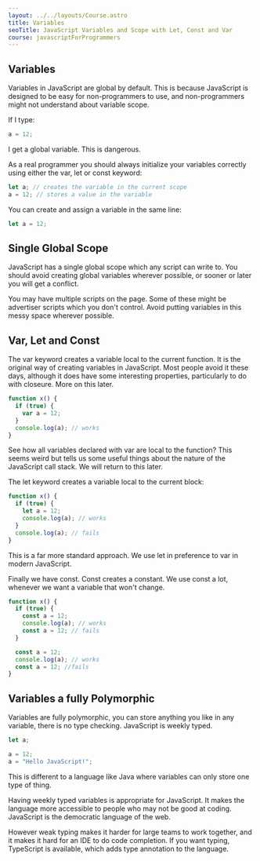 ```yaml
---
layout: ../../layouts/Course.astro
title: Variables
seoTitle: JavaScript Variables and Scope with Let, Const and Var
course: javascriptForProgrammers
---
```


## Variables

Variables in JavaScript are global by default. This is because JavaScript is designed to be easy for non-programmers to use, and non-programmers might not understand about variable scope.

If I type:

```js
a = 12;
```

I get a global variable. This is dangerous.

As a real programmer you should always initialize your variables correctly using either the var, let or const keyword:

```js
let a; // creates the variable in the current scope
a = 12; // stores a value in the variable
```

You can create and assign a variable in the same line:

```js
let a = 12;
```

## Single Global Scope

JavaScript has a single global scope which any script can write to. You should avoid creating global variables wherever possible, or sooner or later you will get a conflict.

You may have multiple scripts on the page. Some of these might be advertiser scripts which you don't control. Avoid putting variables in this messy space wherever possible.

## Var, Let and Const

The var keyword creates a variable local to the current function. It is the original way of creating variables in JavaScript. Most people avoid it these days, although it does have some interesting properties, particularly to do with closeure. More on this later.

```js
function x() {
  if (true) {
    var a = 12;
  }
  console.log(a); // works
}
```

See how all variables declared with var are local to the function? This seems weird but tells us some useful things about the nature of the JavaScript call stack. We will return to this later.

The let keyword creates a variable local to the current block:

```js
function x() {
  if (true) {
    let a = 12;
    console.log(a); // works
  }
  console.log(a); // fails
}
```

This is a far more standard approach. We use let in preference to var in modern JavaScript.

Finally we have const. Const creates a constant. We use const a lot, whenever we want a variable that won't change.

```js
function x() {
  if (true) {
    const a = 12;
    console.log(a); // works
    const a = 12; // fails
  }

  const a = 12;
  console.log(a); // works
  const a = 12; //fails
}
```

## Variables a fully Polymorphic

Variables are fully polymorphic, you can store anything you like in any variable, there is no type checking. JavaScript is weekly typed.

```js
let a;

a = 12;
a = "Hello JavaScript!";
```

This is different to a language like Java where variables can only store one type of thing.

Having weekly typed variables is appropriate for JavaScript. It makes the language more accessible to people who may not be good at coding. JavaScript is the democratic language of the web.

However weak typing makes it harder for large teams to work together, and it makes it hard for an IDE to do code completion. If you want typing, TypeScript is available, which adds type annotation to the language.
